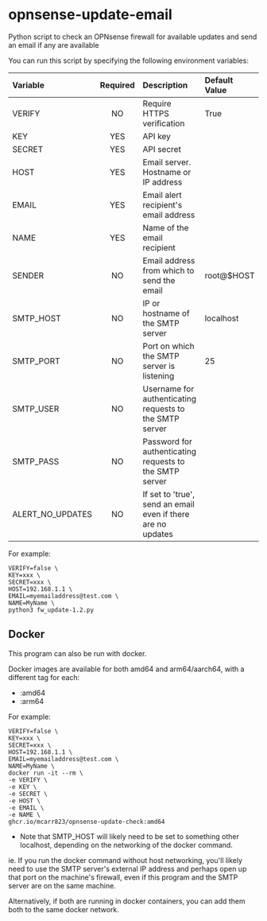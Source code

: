 # opnsense-update-email
Python script to check an OPNsense firewall for available updates and send an email if any are available

You can run this script by specifying the following environment variables:

| Variable         | Required         | Description | Default Value |
| :----------- | :--------------: | :------------------------- | :---- |
| VERIFY | NO | Require HTTPS verification  | True |
| KEY    | YES   | API key | |
| SECRET    | YES   | API secret | |
| HOST    | YES   | Email server. Hostname or IP address | |
| EMAIL    | YES   | Email alert recipient's email address | |
| NAME    | YES   | Name of the email recipient | |
| SENDER | NO | Email address from which to send the email | root@$HOST |
| SMTP_HOST | NO | IP or hostname of the SMTP server | localhost |
| SMTP_PORT | NO | Port on which the SMTP server is listening | 25 |
| SMTP_USER | NO | Username for authenticating requests to the SMTP server | |
| SMTP_PASS | NO | Password for authenticating requests to the SMTP server | |
| ALERT_NO_UPDATES | NO | If set to 'true', send an email even if there are no updates | |

For example:

```
VERIFY=false \
KEY=xxx \
SECRET=xxx \
HOST=192.168.1.1 \
EMAIL=myemailaddress@test.com \
NAME=MyName \
python3 fw_update-1.2.py
```

## Docker

This program can also be run with docker.

Docker images are available for both amd64 and arm64/aarch64, with a different tag for each:
- :amd64
- :arm64

For example:

```
VERIFY=false \
KEY=xxx \
SECRET=xxx \
HOST=192.168.1.1 \
EMAIL=myemailaddress@test.com \
NAME=MyName \
docker run -it --rm \
-e VERIFY \
-e KEY \
-e SECRET \
-e HOST \
-e EMAIL \
-e NAME \
ghcr.io/mcarr823/opnsense-update-check:amd64
```

* Note that SMTP_HOST will likely need to be set to something other localhost, depending on the networking of the docker command.

ie. If you run the docker command without host networking, you'll likely need to use the SMTP server's external IP address and perhaps open up that port on the machine's firewall, even if this program and the SMTP server are on the same machine.

Alternatively, if both are running in docker containers, you can add them both to the same docker network.
